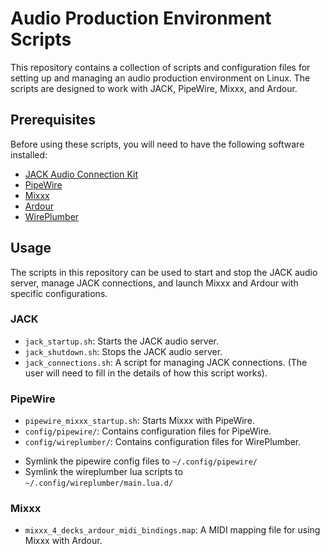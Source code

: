 # Audio Production Environment Scripts

This repository contains a collection of scripts and configuration files for setting up and managing an audio production environment on Linux. The scripts are designed to work with JACK, PipeWire, Mixxx, and Ardour.

## Prerequisites

Before using these scripts, you will need to have the following software installed:

*   [JACK Audio Connection Kit](https://jackaudio.org/)
*   [PipeWire](https://pipewire.org/)
*   [Mixxx](https://mixxx.org/)
*   [Ardour](https://ardour.org/)
*   [WirePlumber](https://pipewire.pages.freedesktop.org/wireplumber/)

## Usage

The scripts in this repository can be used to start and stop the JACK audio server, manage JACK connections, and launch Mixxx and Ardour with specific configurations.

### JACK

*   `jack_startup.sh`: Starts the JACK audio server.
*   `jack_shutdown.sh`: Stops the JACK audio server.
*   `jack_connections.sh`: A script for managing JACK connections. (The user will need to fill in the details of how this script works).

### PipeWire

*   `pipewire_mixxx_startup.sh`: Starts Mixxx with PipeWire.
*   `config/pipewire/`: Contains configuration files for PipeWire.
*   `config/wireplumber/`: Contains configuration files for WirePlumber.

- Symlink the pipewire config files to `~/.config/pipewire/`
- Symlink the wireplumber lua scripts to `~/.config/wireplumber/main.lua.d/`

### Mixxx

*   `mixxx_4_decks_ardour_midi_bindings.map`: A MIDI mapping file for using Mixxx with Ardour.
